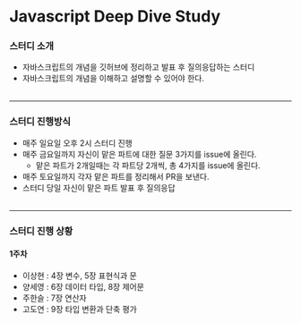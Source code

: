 # Javascript Deep Dive Study
### 스터디 소개
- 자바스크립트의 개념을 깃허브에 정리하고 발표 후 질의응답하는 스터디
- 자바스크립트의 개념을 이해하고 설명할 수 있어야 한다.
<br><br>
---
### 스터디 진행방식
- 매주 일요일 오후 2시 스터디 진행
- 매주 금요일까지 자신이 맡은 파트에 대한 질문 3가지를 issue에 올린다.
    - 맡은 파트가 2개일때는 각 파트당 2개씩, 총 4가지를 issue에 올린다.
- 매주 토요일까지 각자 맡은 파트를 정리해서 PR을 보낸다.
- 스터디 당일 자신이 맡은 파트 발표 후 질의응답
<br><br>
---
### 스터디 진행 상황
#### 1주차
- 이상현 : 4장 변수, 5장 표현식과 문
- 양세영 : 6장 데이터 타입, 8장 제어문
- 주한슬 : 7장 연산자
- 고도연 : 9장 타입 변환과 단축 평가